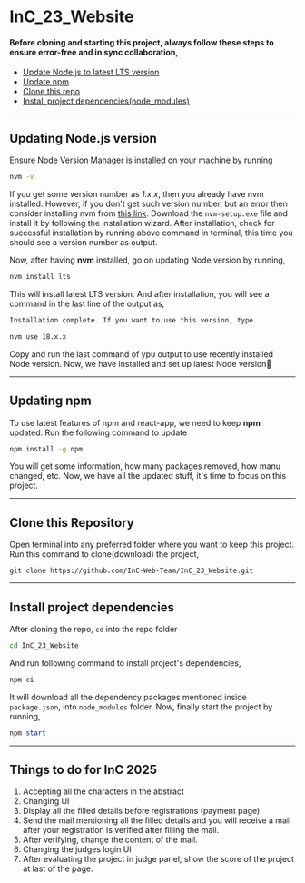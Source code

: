 # InC_23_Website

#### Before cloning and starting this project, always follow these steps to ensure error-free and in sync collaboration,

  - [Update Node.js to latest LTS version](https://github.com/InC-Web-Team/InC_23_Website/edit/main/README.md#updating-nodejs-version)
  - [Update npm](https://github.com/InC-Web-Team/InC_23_Website/edit/main/README.md#updating-npm)
  - [Clone this repo](https://github.com/InC-Web-Team/InC_23_Website/edit/main/README.md#clone-this-repository)
  - [Install project dependencies(node_modules)](https://github.com/InC-Web-Team/InC_23_Website/edit/main/README.md#install-project-dependencies)
---
## Updating Node.js version
Ensure Node Version Manager is installed on your machine by running
```bash
nvm -v
```
If you get some version number as _1.x.x_, then you already have nvm installed. However, if you don't get such version number, but an error then consider installing nvm from [this link](https://github.com/coreybutler/nvm-windows/releases/download/1.1.10/nvm-setup.exe). Download the `nvm-setup.exe` file and install it by following the installation wizard.
After installation, check for successful installation by running above command in terminal, this time you should see a version number as output.

Now, after having **nvm** installed, go on updating Node version by running,
```bash
nvm install lts
```
This will install latest LTS version. And after installation, you will see a command in the last line of the output as,
```bash
Installation complete. If you want to use this version, type

nvm use 18.x.x
```
Copy and run the last command of ypu output to use recently installed Node version.
Now, we have installed and set up latest Node version🤘

---
## Updating npm
To use latest features of npm and react-app, we need to keep **npm** updated. Run the following command to update
```bash
npm install -g npm
```
You will get some information, how many packages removed, how manu changed, etc.
Now, we have all the updated stuff, it's time to focus on this project.

---
## Clone this Repository
Open terminal into any preferred folder where you want to keep this project. Run this command to clone(download) the project,
```git
git clone https://github.com/InC-Web-Team/InC_23_Website.git
```
---
## Install project dependencies
After cloning the repo, `cd` into the repo folder
```bash
cd InC_23_Website
```
And run following command to install project's dependencies,
```bash
npm ci
```
It will download all the dependency packages mentioned inside `package.json`, into `node_modules` folder.
Now, finally start the project by running,
```powershell
npm start
```
---
## Things to do for InC 2025
1. Accepting all the characters in the abstract
2. Changing UI
3. Display all the filled details before registrations (payment page)
4. Send the mail mentioning all the filled details and you will receive a mail after your registration is verified after filling the mail.
5. After verifying, change the content of the mail.
6. Changing the judges login UI
7. After evaluating the project in judge panel, show the score of the project at last of the page.